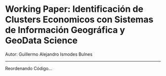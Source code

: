 # Working Paper: Identificación de Clusters Economicos con Sistemas de Información Geográfica y GeoData Science
Autor: Guillermo Alejandro Ismodes Bulnes

---

Reordenando Código...
